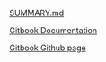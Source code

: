 [SUMMARY.md](SUMMARY.md)

[Gitbook Documentation](http://help.gitbook.io/index.html)

[Gitbook Github page](https://github.com/GitbookIO/gitbook)